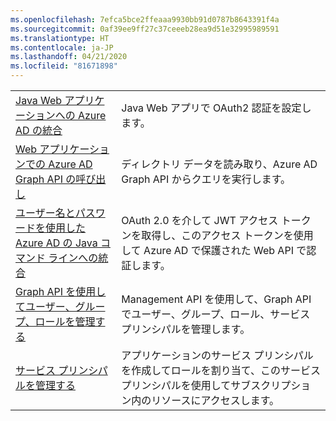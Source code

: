 ```yaml
---
ms.openlocfilehash: 7efca5bce2ffeaaa9930bb91d0787b8643391f4a
ms.sourcegitcommit: 0af39ee9ff27c37ceeeb28ea9d51e32995989591
ms.translationtype: HT
ms.contentlocale: ja-JP
ms.lasthandoff: 04/21/2020
ms.locfileid: "81671898"
---
```

|  |  |
|---------|---------|
| [Java Web アプリケーションへの Azure AD の統合][1] | Java Web アプリで OAuth2 認証を設定します。
| [Web アプリケーションでの Azure AD Graph API の呼び出し][2] | ディレクトリ データを読み取り、Azure AD Graph API からクエリを実行します。 |
| [ユーザー名とパスワードを使用した Azure AD の Java コマンド ラインへの統合][3] | OAuth 2.0 を介して JWT アクセス トークンを取得し、このアクセス トークンを使用して Azure AD で保護された Web API で認証します。 |
| [Graph API を使用してユーザー、グループ、ロールを管理する][4] | Management API を使用して、Graph API でユーザー、グループ、ロール、サービス プリンシパルを管理します。 
| [サービス プリンシパルを管理する][5] | アプリケーションのサービス プリンシパルを作成してロールを割り当て、このサービス プリンシパルを使用してサブスクリプション内のリソースにアクセスします。 | 

[1]: https://azure.microsoft.com/resources/samples/active-directory-java-webapp-openidconnect/
[2]: https://github.com/Azure-Samples/active-directory-java-graphapi-web/
[3]: https://azure.microsoft.com/resources/samples/active-directory-java-native-headless/
[4]: https://github.com/Azure-Samples/aad-java-manage-users-groups-and-roles/
[5]: https://github.com/Azure-Samples/aad-java-manage-service-principals/